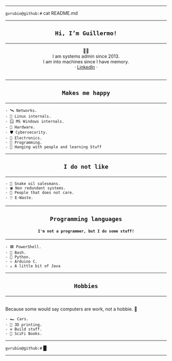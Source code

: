
---
`gvrubio@github:#` cat README.md

---
## <p align=center>`Hi, I’m Guillermo!`
---
<p align=center>🧑‍💻<br> I am systems admin since 2013.<br>I am into machines since I have memory.<br>· <a href="https://www.linkedin.com/in/gvrubio/">LinkedIn</a> · <br><br>

---
## <p align=center>`Makes me happy`
---
```
- 🛰️ Networks.
- 🐧 Linux internals.
- 🪟 MS Windows internals.
- 🔌 Hardware.
- 🛡️ Cybersecurity.
- 🔋 Electronics.
- 📜 Programming.
- 👋 Hanging with people and learning Stuff
```
---
## <p align=center>`I do not like`
---
```
- 🐍 Snake oil salesmans.
- 🍀 Non redundant systems.
- 🤦 People that does not care.
- 🖱️ E-Waste.
```
---
## <p align=center>`Programming languages`
#### <p align=center>`I'm not a programmer, but I do some stuff!`
---
```
- 🟦 PowerShell.
- 🔳 Bash.
- 🐍 Python.
- ♾️ Arduino C.
- ☕ A little bit of Java
```
---
## <p align=center>`Hobbies`
---
<br>Because some would say computers are work, not a hobbie. 🥸
```
- 🏎️ Cars.
- 🧊 3D printing.
- ⚒️ Build stuff.
- 🤖 SciFi Books.
```

---
`gvrubio@github:#` █

---
